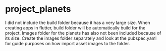 # project_planets

I did not include the build folder because it has a very large size. When creating apps in flutter, build folder will be automatically
build for the project. Images folder for the planets has also not been included because of its size. Create the images folder separately
and look at the pubspec.yaml for guide purposes on how import asset images to the folder.

